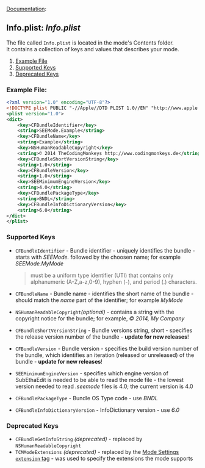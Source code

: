 [Documentation][ModeExample]:
## Info.plist: _Info.plist_

The file called `Info.plist` is located in the mode's Contents folder.  
It contains a collection of keys and values that describes your mode. 

1. [Example File](#ExampleFile)
2. [Supported Keys](#SupportedKeys)
3. [Deprecated Keys](#DeprecatedKeys)





### <a name="ExampleFile"></a>Example File:

```xml
<?xml version="1.0" encoding="UTF-8"?>
<!DOCTYPE plist PUBLIC "-//Apple//DTD PLIST 1.0//EN" "http://www.apple.com/DTDs/PropertyList-1.0.dtd">
<plist version="1.0">
<dict>
	<key>CFBundleIdentifier</key>
	<string>SEEMode.Example</string>
	<key>CFBundleName</key>
	<string>Example</string>
	<key>NSHumanReadableCopyright</key>
	<string>© 2014 TheCodingMonkeys http://www.codingmonkeys.de</string>
	<key>CFBundleShortVersionString</key>
	<string>1.0</string>
	<key>CFBundleVersion</key>
	<string>1.0</string>
	<key>SEEMinimumEngineVersion</key>
	<string>4.0</string>
	<key>CFBundlePackageType</key>
	<string>BNDL</string>
	<key>CFBundleInfoDictionaryVersion</key>
	<string>6.0</string>
</dict>
</plist>
```


### <a name="SupportedKeys"></a>Supported Keys

* `CFBundleIdentifier` - Bundle identifier - uniquely identifies the bundle - starts with _SEEMode._ followed by the choosen name; for example _SEEMode.MyMode_
	> must be a uniform type identifier (UTI) that contains only alphanumeric (A-Z,a-z,0-9), hyphen (-), and period (.) characters.
	
* `CFBundleName` - Bundle name - identifies the short name of the bundle - should match the _name_ part of the identifier; for example _MyMode_

* `NSHumanReadableCopyright`_(optional)_ - contains a string with the copyright notice for the bundle; for example, _© 2014, My Company_

* `CFBundleShortVersionString` - Bundle versions string, short - specifies the release version number of the bundle - **update for new releases**!
* `CFBundleVersion` - Bundle version - specifies the build version number of the bundle, which identifies an iteration (released or unreleased) of the bundle - **update for new releases**!	
* `SEEMinimumEngineVersion` - specifies which engine version of SubEthaEdit is needed to be able to read the mode file - the lowest version needed to read _.seemode_ files is 4.0; the current version is 4.0

* `CFBundlePackageType` - Bundle OS Type code - use _BNDL_
* `CFBundleInfoDictionaryVersion` - InfoDictionary version - use _6.0_




### <a name="DeprecatedKeys"></a>Deprecated Keys

* `CFBundleGetInfoString` _(deprecated)_ - replaced by `NSHumanReadableCopyright`
* `TCMModeExtensions` _(deprecated)_ - replaced by the [Mode Settings `extension` tag][ModeSettings_extension] - was used to specify the extensions the mode supports

<!-- Referenced Files -->
[ModeSettings_extension]: ModeSettings_xml.md#tag_extension "ModeSettings_xml.md - Extension tag"

<!-- Referenced Paths -->
[ModeExample]: .. "SubEthaEdit 4 Example Mode Documentation"


